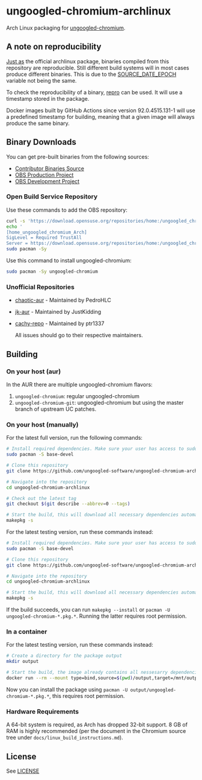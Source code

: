 # ungoogled-chromium-archlinux

Arch Linux packaging for [ungoogled-chromium](//github.com/ungoogled-software/ungoogled-chromium).

## A note on reproducibility

[Just as](https://reproducible.archlinux.org/api/v0/pkgs/list?name=chromium) the official archlinux package, binaries compiled
from this repository are reproducible. Still different build systems will in most cases produce different binaries. This is due to the
[SOURCE_DATE_EPOCH](https://reproducible-builds.org/docs/source-date-epoch/) variable not being the same.

To check the reproducibility of a binary, [repro](https://github.com/archlinux/archlinux-repro) can be used. It will use a timestamp stored in the package.

Docker images built by GitHub Actions since version 92.0.4515.131-1 will use a predefined timestamp for building, meaning that a given image will always produce
the same binary.

## Binary Downloads

You can get pre-built binaries from the following sources:

- [Contributor Binaries Source](//ungoogled-software.github.io/ungoogled-chromium-binaries/)
- [OBS Production Project](//build.opensuse.org/package/show/home:ungoogled_chromium/ungoogled-chromium-arch)
- [OBS Development Project](//build.opensuse.org/package/show/home:ungoogled_chromium:testing/ungoogled-chromium-arch)

### Open Build Service Repository

Use these commands to add the OBS repository:

```sh
curl -s 'https://download.opensuse.org/repositories/home:/ungoogled_chromium/Arch/x86_64/home_ungoogled_chromium_Arch.key' | sudo pacman-key -a -
echo '
[home_ungoogled_chromium_Arch]
SigLevel = Required TrustAll
Server = https://download.opensuse.org/repositories/home:/ungoogled_chromium/Arch/$arch' | sudo tee --append /etc/pacman.conf
sudo pacman -Sy
```

Use this command to install ungoogled-chromium:

```sh
sudo pacman -Sy ungoogled-chromium
```

### Unofficial Repositories

- [chaotic-aur](https://lonewolf.pedrohlc.com/chaotic-aur/) - Maintained by PedroHLC
- [jk-aur](https://github.com/jstkdng/aur) - Maintained by JustKidding
- [cachy-repo](https://wiki.cachyos.org/en/home/Repo) - Maintained by ptr1337

  All issues should go to their respective maintainers.

## Building

### On your host (aur)

In the AUR there are multiple ungoogled-chromium flavors:

1. `ungoogled-chromium`: regular ungoogled-chromium
2. `ungoogled-chromium-git`: ungoogled-chromium but using the master branch of upstream UC patches.

### On your host (manually)

For the latest full version, run the following commands:

```sh
# Install required dependencies. Make sure your user has access to sudo
sudo pacman -S base-devel

# Clone this repository
git clone https://github.com/ungoogled-software/ungoogled-chromium-archlinux

# Navigate into the repository
cd ungoogled-chromium-archlinux

# Check out the latest tag
git checkout $(git describe --abbrev=0 --tags)

# Start the build, this will download all necessary dependencies automatically
makepkg -s
```

For the latest testing version, run these commands instead:

```sh
# Install required dependencies. Make sure your user has access to sudo
sudo pacman -S base-devel

# Clone this repository
git clone https://github.com/ungoogled-software/ungoogled-chromium-archlinux

# Navigate into the repository
cd ungoogled-chromium-archlinux

# Start the build, this will download all necessary dependencies automatically
makepkg -s
```

If the build succeeds, you can run `makepkg --install` or `pacman -U ungoogled-chromium-*.pkg.*`. Running the latter requires root permission.

### In a container

For the latest testing version, run these commands instead:

```sh
# Create a directory for the package output
mkdir output

# Start the build, the image already contains all nessesarry dependencies
docker run --rm --mount type=bind,source=$(pwd)/output,target=/mnt/output ghcr.io/ungoogled-software/ungoogled-chromium-archlinux-testing:latest
```

Now you can install the package using `pacman -U output/ungoogled-chromium-*.pkg.*`, this requires root permission.

### Hardware Requirements

A 64-bit system is required, as Arch has dropped 32-bit support.
8 GB of RAM is highly recommended (per the document in the Chromium source tree under `docs/linux_build_instructions.md`).

## License

See [LICENSE](LICENSE)

